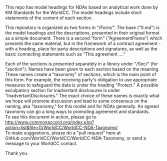 This repo has model headings for NDAs based on analytical work done by KM Standards for the WorldCC.  The model headings include short statements of the content of each section.<br>

This repository is organized as two forms in "/Form/".  The base ("0.md") is the model headings and the descriptions, presented in their original format as a simple document. There is a second "form" ("AgreementFrame") which presents the same material, but in the framework of a contract agreement - with a heading, place for party descriptions and signatures, as well as the basic connecting statements such as "This agreement ...." <br>

Each of the sections is presented separately in a library under "/Sec/" (for "section").  Names have been given to each section based on the meaning.  These names create a "taxonomy" of sections, which is the main point of this form.  For example, the receiving party's obligation to use appropriate measures to safeguard the data is under the heading "Protect."  A possible exculpatory section for inadvertant disclosures is under "InadvertantDisclosures."  The exact choice of these names is exactly what we hope will promote discussion and lead to some consensus on the naming, aka "taxonomy," for this model and for NDAs generally.  An agreed taxonomy can go a long ways to promoting agreement and standards.<br>
To see this document in action, please go to <a href="http://www.commonaccord.org/index.php?action=list&file=G/WorldCC/WorldCC-NDA-Taxonomy/">http://www.commonaccord.org/index.php?action=list&file=G/WorldCC/WorldCC-NDA-Taxonomy/</a><br>
To make suggestions, please do a "pull request" here at GitHub.com/WorldCC/WorldCC/WorldCC-NDA-Taxonomy, or send a message to your WorldCC contact.</a>

Thank you.

